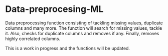 # Data-preprocesing-ML
Data preprocessing function consisting of tackling missing values, duplicate columns and many more.
The function will search for missing values, tackle it. Also, checks for duplicate columns and removes if any. Finally, removes highly correlated columns.

This is a work in progress and the functions will be updated.
